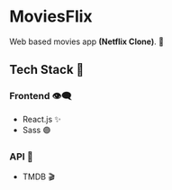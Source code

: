 # MoviesFlix
Web based movies app **(Netflix Clone)**. 🎥

## Tech Stack 🥪
### Frontend 👁‍🗨
- React.js ✨
- Sass 🟣

### API 🔗
- TMDB 🎬
